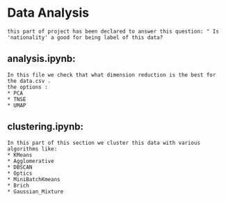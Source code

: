 # Data Analysis 
    this part of project has been declared to answer this question: " Is 'nationality' a good for being label of this data?

## analysis.ipynb:
    In this file we check that what dimension reduction is the best for the data.csv . 
    the options :
    * PCA
    * TNSE
    * UMAP
## clustering.ipynb:
    In this part of this section we cluster this data with various algorithms like:
    * KMeans
    * Agglomerative
    * DBSCAN
    * Optics
    * MiniBatchKmeans
    * Brich
    * Gaussian_Mixture